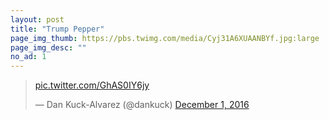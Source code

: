 ```yaml
---
layout: post
title: "Trump Pepper"
page_img_thumb: https://pbs.twimg.com/media/Cyj31A6XUAANBYf.jpg:large
page_img_desc: ""
no_ad: 1
---
```


<div style="clear:both"></div>

<blockquote class="twitter-tweet" data-lang="en"><p lang="und" dir="ltr"><a href="https://t.co/GhAS0IY6jy">pic.twitter.com/GhAS0IY6jy</a></p>&mdash; Dan Kuck-Alvarez (@dankuck) <a href="https://twitter.com/dankuck/status/804165070481715201">December 1, 2016</a></blockquote>
<script async src="//platform.twitter.com/widgets.js" charset="utf-8"></script>

